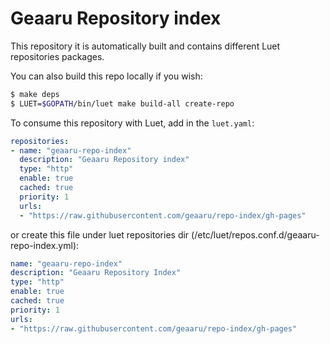 # Geaaru Repository index

This repository it is automatically built and contains different Luet repositories packages.

You can also build this repo locally if you wish:
```sh
$ make deps
$ LUET=$GOPATH/bin/luet make build-all create-repo
```
To consume this repository with Luet, add in the `luet.yaml`:

```yaml
repositories:
- name: "geaaru-repo-index"
  description: "Geaaru Repository index"
  type: "http"
  enable: true
  cached: true
  priority: 1
  urls:
  - "https://raw.githubusercontent.com/geaaru/repo-index/gh-pages"
```

or create this file under luet repositories dir (/etc/luet/repos.conf.d/geaaru-repo-index.yml):

```yaml
name: "geaaru-repo-index"
description: "Geaaru Repository Index"
type: "http"
enable: true
cached: true
priority: 1
urls:
- "https://raw.githubusercontent.com/geaaru/repo-index/gh-pages"
```

